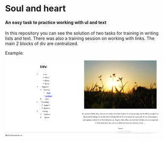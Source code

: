Soul and heart
============

#### An easy task to practice working with ul and text
In this repository you can see the solution of two tasks for training in writing lists and text. 
There was also a training session on working with links. 
The main 2 blocks of div are centralized.

Example: 

![alt text](image/scrintt.png)
